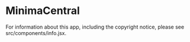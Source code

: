 # MinimaCentral

For information about this app, including the copyright notice, please see src/components/info.jsx.